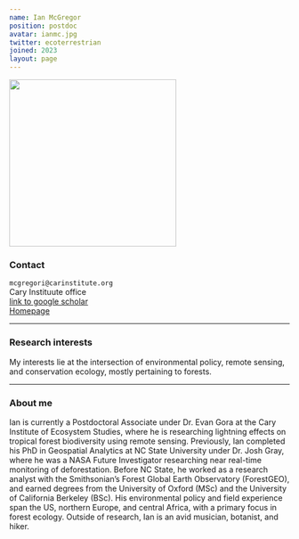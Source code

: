 ```yaml
---
name: Ian McGregor
position: postdoc
avatar: ianmc.jpg
twitter: ecoterrestrian
joined: 2023
layout: page
---
```


<img width="300" src="{{site.baseurl}}/assets/images/people/{{page.avatar}}" data-action="zoom">

### Contact

<i class="fa fa-envelope-o"></i>  `mcgregori@carinstitute.org`<br>
<i class="fa fa-building"></i> Cary Instituute office <br>
<i class="fa fa-bar-chart"></i> [link to google scholar](https://scholar.google.com/citations?user=TU8S6iIAAAAJ&hl=en&authuser=1) <br>
<i class="fa fa-home"></i> [Homepage](https://ianmcgregor.netlify.app/) <br>

<hr>

### Research interests
My interests lie at the intersection of environmental policy, remote sensing, and conservation ecology, mostly pertaining to forests.

<hr>

### About me
Ian is currently a Postdoctoral Associate under Dr. Evan Gora at the Cary Institute of Ecosystem Studies, where he is researching lightning effects on tropical forest biodiversity using remote sensing. Previously, Ian completed his PhD in Geospatial Analytics at NC State University under Dr. Josh Gray, where he was a NASA Future Investigator researching near real-time monitoring of deforestation. Before NC State, he worked as a research analyst with the Smithsonian’s Forest Global Earth Observatory (ForestGEO), and earned degrees from the University of Oxford (MSc) and the University of California Berkeley (BSc). His environmental policy and field experience span the US, northern Europe, and central Africa, with a primary focus in forest ecology. Outside of research, Ian is an avid musician, botanist, and hiker.
